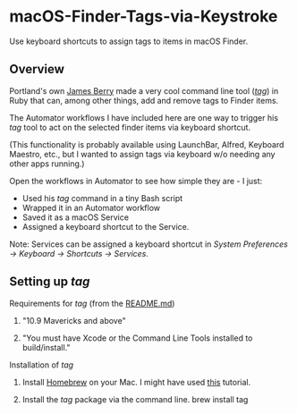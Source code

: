 # macOS-Finder-Tags-via-Keystroke  
Use keyboard shortcuts to assign tags to items in macOS Finder.

## Overview  
Portland's own [James Berry](https://github.com/jdberry) made a very cool command line tool (_[tag](https://github.com/jdberry/tag)_) in Ruby that can, among other things, add and remove tags to Finder items.

The Automator workflows I have included here are one way to trigger his _tag_ tool to act on the selected finder items via keyboard shortcut.  

(This functionality is probably available using LaunchBar, Alfred, Keyboard Maestro, etc., but I wanted to assign tags via keyboard w/o needing any other apps running.)


Open the workflows in Automator to see how simple they are - I just:  
- Used his _tag_ command in a tiny Bash script  
- Wrapped it in an Automator workflow  
- Saved it as a macOS Service  
- Assigned a keyboard shortcut to the Service.

Note: Services can be assigned a keyboard shortcut in _System Preferences -> Keyboard -> Shortcuts -> Services._


## Setting up _tag_  
Requirements for _tag_ (from the [README.md](https://github.com/jdberry/tag/blob/master/README.md))  
1. "10.9 Mavericks and above"  

2. "You must have Xcode or the Command Line Tools installed to build/install."

Installation of _tag_  
1. Install [Homebrew](https://github.com/Homebrew/brew/) on your Mac. 
	I might have used [this](https://www.moncefbelyamani.com/how-to-install-xcode-homebrew-git-rvm-ruby-on-mac/) tutorial.  

2. Install the _tag_ package via the command line.
    brew install tag

